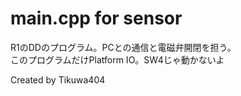 # main.cpp for sensor
R1のDDのプログラム。PCとの通信と電磁弁開閉を担う。  
このプログラムだけPlatform IO。SW4じゃ動かないよ  

Created by Tikuwa404